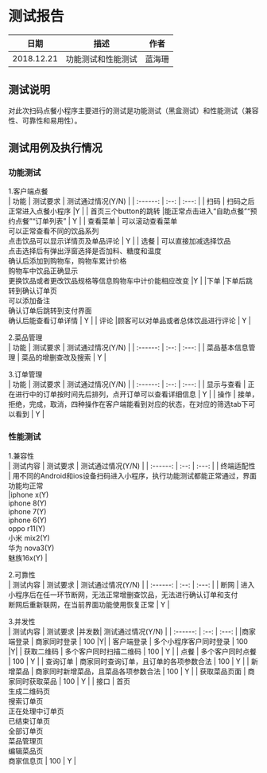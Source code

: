# 测试报告
|    日期    |  描述  | 作者  |
| :------: | :--: | :---: |
| 2018.12.21 | 功能测试和性能测试 |蓝海珊  |

## 测试说明
对此次扫码点餐小程序主要进行的测试是功能测试（黑盒测试）和性能测试（兼容性、可靠性和易用性）。

## 测试用例及执行情况
### 功能测试
1.客户端点餐  
|    功能    |  测试要求  | 测试通过情况(Y/N)  |
| :------: | :--: | :---: |
| 扫码 | 扫码之后正常进入点餐小程序 |Y  |
| 首页三个button的跳转 |能正常点击进入“自助点餐”“预约点餐”“订单列表”  | Y |
| 查看菜单 | 可以滚动查看菜单<br>可以正常查看不同的饮品系列<br>点击饮品可以显示详情页及单品评论 | Y |
| 选餐 | 可以直接加减选择饮品<br>点击选择后有弹出浮窗选择是否加料、糖度和温度<br>确认后添加到购物车，购物车累计价格<br>购物车中饮品正确显示<br>更换饮品或者更改饮品规格等信息购物车中计价能相应改变 |Y  |
|下单  |下单后跳转到确认订单页<br>可以添加备注<br>确认订单后跳转到支付界面<br>确认后能查看订单详情  | Y |
| 评论 |顾客可以对单品或者总体饮品进行评论  | Y |

2.菜品管理  
|    功能    |  测试要求  | 测试通过情况(Y/N)  |
| :------: | :--: | :---: |
| 菜品基本信息管理 | 菜品的增删查改及搜索 | Y |

3.订单管理  
|    功能    |  测试要求  | 测试通过情况(Y/N)  |
| :------: | :--: | :---: |
| 显示与查看 | 正在进行中的订单按时间先后排列，点开订单可以查看详细信息 | Y |
| 操作 | 接单，拒绝，完成，取消，四种操作在客户端能看到对应的状态，在对应的筛选tab下可以看到 | Y |

### 性能测试
1.兼容性  
| 测试内容 | 测试要求 | 测试通过情况(Y/N) |
| :------: | :--: | :---: |
| 终端适配性 | 用不同的Android和ios设备扫码进入小程序，执行功能测试都能正常通过，界面功能均正常<br> |iphone x(Y)<br>iphone 8(Y)<br>iphone 7(Y)<br>iphone 6(Y)<br>oppo r11(Y)<br>小米 mix2(Y)<br>华为 nova3(Y)<br>魅族16x(Y) |

2.可靠性   
| 测试内容 | 测试要求 | 测试通过情况(Y/N) |
| :------: | :--: | :---: |
| 断网 | 进入小程序后在任一环节断网，无法正常增删查饮品，无法进行确认订单和支付<br>断网后重新联网，在当前界面功能使用恢复正常 | Y |

3.并发性  
| 测试内容 | 测试要求 |并发数| 测试通过情况(Y/N) |
| :------: | :--: | :---: |
|商家端登录  | 商家同时登录 | 100 |Y|
| 客户端登录 | 多个小程序客户同时登录 | 100 |Y|
| 获取二维码 | 多个客户同时扫描二维码 | 100 | Y |
| 点餐 | 多个客户同时点餐 | 100 | Y |
| 查询订单 | 商家同时查询订单，且订单的各项参数合法 | 100 | Y |
| 新增菜品 | 商家同时新增菜品，且菜品各项参数合法 | 100 | Y |
| 获取菜品页面 | 商家同时获取菜品 | 100 | Y |
| 接口 | 首页<br>生成二维码页<br>搜索订单页<br>正在处理中订单页<br>已结束订单页<br>全部订单页<br>菜品管理页<br>编辑菜品页<br>商家信息页 | 100 | Y |

